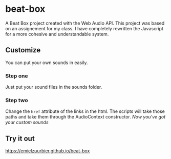 # beat-box
A Beat Box project created with the Web Audio API.
This project was based on an assignement for my class. I have completely rewritten the Javascript for a more cohesive and understandable system.

## Customize
You can put your own sounds in easily.

### Step one
Just put your sound files in the sounds folder.
### Step two
Change the `href` attribute of the links in the html.
The scripts will take those paths and take them through the AudioContext constructor.
*Now you've got your custom sounds*

## Try it out
https://emielzuurbier.github.io/beat-box
